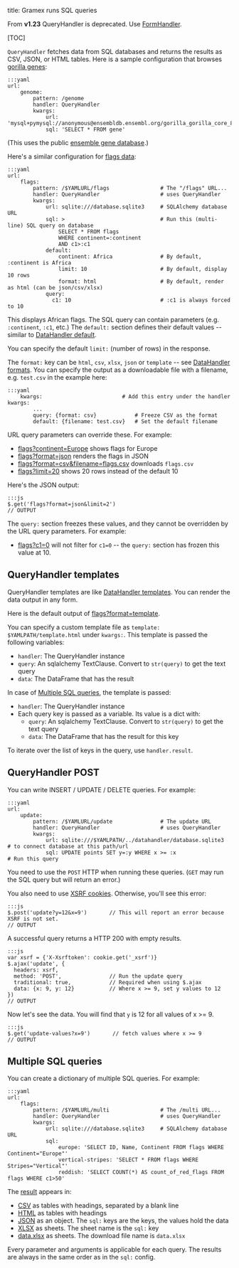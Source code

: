title: Gramex runs SQL queries

From **v1.23** QueryHandler is deprecated. Use [FormHandler](../formhandler/).

[TOC]

`QueryHandler` fetches data from SQL databases and returns the results as CSV,
JSON, or HTML tables. Here is a sample configuration that browses [gorilla genes](genome?format=html&limit=10):

    :::yaml
    url:
        genome:
            pattern: /genome
            handler: QueryHandler
            kwargs:
                url: 'mysql+pymysql://anonymous@ensembldb.ensembl.org/gorilla_gorilla_core_84_31'
                sql: 'SELECT * FROM gene'

(This uses the public [ensemble gene database](http://ensembldb.ensembl.org/info/data/mysql.html).)

Here's a similar configuration for [flags data](flags):

    :::yaml
    url:
        flags:
            pattern: /$YAMLURL/flags                # The "/flags" URL...
            handler: QueryHandler                   # uses QueryHandler
            kwargs:
                url: sqlite:///database.sqlite3     # SQLAlchemy database URL
                sql: >                              # Run this (multi-line) SQL query on database
                    SELECT * FROM flags
                    WHERE continent=:continent
                    AND c1>:c1
                default:
                    continent: Africa               # By default, :continent is Africa
                    limit: 10                       # By default, display 10 rows
                    format: html                    # By default, render as html (can be json/csv/xlsx)
                query:
                  c1: 10                            # :c1 is always forced to 10

This displays African flags. The SQL query can contain parameters (e.g.
`:continent`, `:c1`, etc.) The `default:` section defines their default values --
similar to [DataHandler default](../datahandler/#datahandler-defaults).

You can specify the default `limit:` (number of rows) in the response.

The `format:` key can be `html`, `csv`, `xlsx`, `json` or `template` -- see
[DataHandler formats](../datahandler/#datahandler-formats). You can specify the
output as a downloadable file with a filename, e.g. `test.csv` in the example here:

    :::yaml
        kwargs:                         # Add this entry under the handler kwargs:
            ...
            query: {format: csv}            # Freeze CSV as the format
            default: {filename: test.csv}   # Set the default filename

URL query parameters can override these. For example:

- [flags?continent=Europe](flags?continent=Europe) shows flags for Europe
- [flags?format=json](flags?format=json) renders the flags in JSON
- [flags?format=csv&filename=flags.csv](flags?format=csv&filename=flags.csv) downloads `flags.csv`
- [flags?limit=20](flags?limit=20) shows 20 rows instead of the default 10

Here's the JSON output:

    :::js
    $.get('flags?format=json&limit=2')
    // OUTPUT

The `query:` section freezes these values, and they cannot be overridden by the
URL query parameters. For example:

- [flags?c1=0](flags?c1=0) will not filter for `c1=0` -- the `query:` section has
  frozen this value at 10.

## QueryHandler templates

QueryHandler templates are like [DataHandler templates](../datahandler/#datahandler-templates).
You can render the data output in any form.

Here is the default output of [flags?format=template](flags?format=template).

You can specify a custom template file as `template: $YAMLPATH/template.html`
under `kwargs:`. This template is passed the following variables:

- `handler`: The QueryHandler instance
- `query`: An sqlalchemy TextClause. Convert to `str(query)` to get the text query
- `data`: The DataFrame that has the result

In case of [Multiple SQL queries](#multiple-sql-queries), the template is passed:

- `handler`: The QueryHandler instance
- Each query key is passed as a variable. Its value is a dict with:
    - `query`: An sqlalchemy TextClause. Convert to `str(query)` to get the text query
    - `data`: The DataFrame that has the result for this key

To iterate over the list of keys in the query, use ``handler.result``.

## QueryHandler POST

You can write INSERT / UPDATE / DELETE queries. For example:

    :::yaml
    url:
        update:
            pattern: /$YAMLURL/update               # The update URL
            handler: QueryHandler                   # uses QueryHandler
            kwargs:
                url: sqlite:///$YAMLPATH/../datahandler/database.sqlite3    # to connect database at this path/url
                sql: UPDATE points SET y=:y WHERE x >= :x                   # Run this query

You need to use the `POST` HTTP when running these queries. (`GET` may run the
SQL query but will return an error.)

You also need to use [XSRF cookies](../filehandler/#xsrf). Otherwise, you'll see
this error:

    :::js
    $.post('update?y=12&x=9')       // This will report an error because XSRF is not set.
    // OUTPUT

A successful query returns a HTTP 200 with empty results.

    :::js
    var xsrf = {'X-Xsrftoken': cookie.get('_xsrf')}
    $.ajax('update', {
      headers: xsrf,
      method: 'POST',               // Run the update query
      traditional: true,            // Required when using $.ajax
      data: {x: 9, y: 12}           // Where x >= 9, set y values to 12
    })
    // OUTPUT

Now let's see the data. You will find that `y` is 12 for all values of x >= 9.

    :::js
    $.get('update-values?x=9')       // fetch values where x >= 9
    // OUTPUT


## Multiple SQL queries

You can create a dictionary of multiple SQL queries. For example:

    :::yaml
    url:
        flags:
            pattern: /$YAMLURL/multi                # The /multi URL...
            handler: QueryHandler                   # uses QueryHandler
            kwargs:
                url: sqlite:///database.sqlite3     # SQLAlchemy database URL
                sql:
                    europe: 'SELECT ID, Name, Continent FROM flags WHERE Continent="Europe"'
                    vertical-stripes: 'SELECT * FROM flags WHERE Stripes="Vertical"'
                    reddish: 'SELECT COUNT(*) AS count_of_red_flags FROM flags WHERE c1>50'

The [result](multi) appears in:

- [CSV](multi?format=csv) as tables with headings, separated by a blank line
- [HTML](multi?format=html) as tables with headings
- [JSON](multi?format=json) as an object. The `sql:` keys are the keys, the values hold the data
- [XLSX](multi?format=xlsx) as sheets. The sheet name is the `sql:` key
- [data.xlsx](multi?format=xlsx&filename=data.xlsx) as sheets. The download file name is `data.xlsx`

Every parameter and arguments is applicable for each query. The results are
always in the same order as in the `sql:` config.

<script src="https://cdnjs.cloudflare.com/ajax/libs/cookie.js/1.2.0/cookie.min.js"></script>
<script src="../datahandler/show-output.js"></script>
